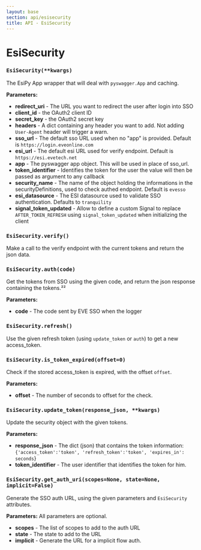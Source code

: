 ```yaml
---
layout: base
section: api/esisecurity
title: API - EsiSecurity
---
```

# EsiSecurity

### `EsiSecurity(**kwargs)`
The EsiPy App wrapper that will deal with `pyswagger.App` and caching.

**Parameters:**
* **redirect_uri** - The URL you want to redirect the user after login into SSO
* **client_id** - the OAuth2 client ID
* **secret_key** - the OAuth2 secret key
* **headers** - A dict containing any header you want to add. Not adding `User-Agent` header will trigger a warn. 
* **sso_url** - The default sso URL used when no "app" is provided. Default is `https://login.eveonline.com`
* **esi_url** - The default esi URL used for verify endpoint. Default is `https://esi.evetech.net`
* **app** - The pyswagger app object. This will be used in place of sso_url. 
* **token_identifier** - Identifies the token for the user the value will then be passed as argument to any callback
* **security_name** - The name of the object holding the informations in the securityDefinitions, used to check authed endpoint. Default is `evesso`
* **esi_datasource** - The ESI datasource used to validate SSO authentication. Defaults to `tranquility`
* **signal_token_updated** - Allow to define a custom Signal to replace `AFTER_TOKEN_REFRESH` using `signal_token_updated` when initializing the client 

### `EsiSecurity.verify()`
Make a call to the verify endpoint with the current tokens and return the json data. 

### `EsiSecurity.auth(code)`
Get the tokens from SSO using the given code, and return the json response containing the tokens.²²

**Parameters:**
* **code** - The code sent by EVE SSO when the logger

### `EsiSecurity.refresh()`
Use the given refresh token (using `update_token` or `auth`) to get a new access_token. 

### `EsiSecurity.is_token_expired(offset=0)`
Check if the stored access_token is expired, with the offset `offset`.

**Parameters:**
* **offset** - The number of seconds to offset for the check.

### `EsiSecurity.update_token(response_json, **kwargs)`
Update the security object with the given tokens.

**Parameters:**
* **response_json** - The dict (json) that contains the token information: `{'access_token':'token', 'refresh_token':'token', 'expires_in': seconds`}
* **token_identifier** - The user identifier that identifies the token for him.

### `EsiSecurity.get_auth_uri(scopes=None, state=None, implicit=False)`
Generate the SSO auth URL, using the given parameters and `EsiSecurity` attributes.

**Parameters:** All parameters are optional.
* **scopes** - The list of scopes to add to the auth URL
* **state** - The state to add to the URL
* **implicit** - Generate the URL for a implicit flow auth.
